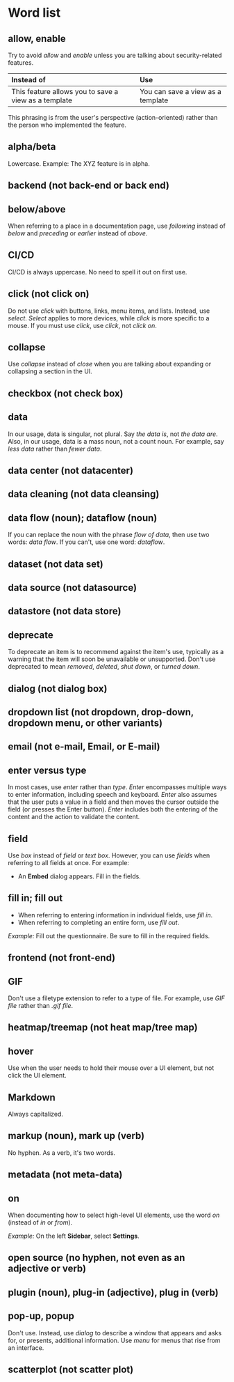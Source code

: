 # Word list

## allow, enable

Try to avoid _allow_ and _enable_ unless you are talking about security-related features.

| Instead of                                          | Use        |
|:----------------------------------------------------|:-----------|
|This feature allows you to save a view as a template |You can save a view as a template|

This phrasing is from the user's perspective (action-oriented) rather than the person who implemented the feature.

## alpha/beta

Lowercase. Example: The XYZ feature is in alpha.

## backend (not back-end or back end)

## below/above

When referring to a place in a documentation page, use _following_ instead of _below_ and _preceding_ or _earlier_
instead of _above_.

## CI/CD

CI/CD is always uppercase. No need to spell it out on first use.

## click (not click on)

Do not use _click_ with buttons, links, menu items, and lists. Instead, use _select_. _Select_ applies to more devices,
while _click_ is more specific to a mouse. If you must use _click_, use _click_, not _click on_.

## collapse

Use _collapse_ instead of _close_ when you are talking about expanding or collapsing a section in the UI.

## checkbox (not check box)

## data

In our usage, data is singular, not plural. Say _the data is_, not _the data are_. Also, in our usage, data is a mass
noun, not a count noun. For example, say _less data_ rather than _fewer data_.

## data center (not datacenter)

## data cleaning (not data cleansing)

## data flow (noun); dataflow (noun)

If you can replace the noun with the phrase _flow of data_, then use two words: _data flow_. If you can't, use one word:
_dataflow_.

## dataset (not data set)

## data source (not datasource)

## datastore (not data store)

## deprecate

To deprecate an item is to recommend against the item's use, typically as a warning that the item will soon be
unavailable or unsupported. Don't use deprecated to mean _removed_, _deleted_, _shut down_, or _turned down_.

## dialog (not dialog box)

## dropdown list (not dropdown, drop-down, dropdown menu, or other variants)

## email (not e-mail, Email, or E-mail)

## enter versus type

In most cases, use _enter_ rather than _type_. _Enter_ encompasses multiple ways to enter information, including speech
and keyboard. _Enter_ also assumes that the user puts a value in a field and then moves the cursor outside the field (or
presses the Enter button). _Enter_ includes both the entering of the content and the action to validate the content.

## field

Use _box_ instead of _field_ or _text box_. However, you can use _fields_ when referring to all fields at once. For
example:

* An **Embed** dialog appears. Fill in the fields.

## fill in; fill out

* When referring to entering information in individual fields, use _fill in_.
* When referring to completing an entire form, use _fill out_.

_Example:_ Fill out the questionnaire. Be sure to fill in the required fields.

## frontend (not front-end)

## GIF

Don't use a filetype extension to refer to a type of file. For example, use _GIF file_ rather than _.gif file_.

## heatmap/treemap (not heat map/tree map)

## hover

Use when the user needs to hold their mouse over a UI element, but not click the UI element.

## Markdown

Always capitalized.

## markup (noun), mark up (verb)

No hyphen. As a verb, it's two words.

## metadata (not meta-data)

## on

When documenting how to select high-level UI elements, use the word _on_ (instead of _in_ or _from_).

_Example:_ On the left **Sidebar**, select **Settings**.

## open source (no hyphen, not even as an adjective or verb)

## plugin (noun), plug-in (adjective), plug in (verb)

## pop-up, popup

Don't use. Instead, use _dialog_ to describe a window that appears and asks for, or presents, additional information.
Use _menu_ for menus that rise from an interface.

## scatterplot (not scatter plot)
